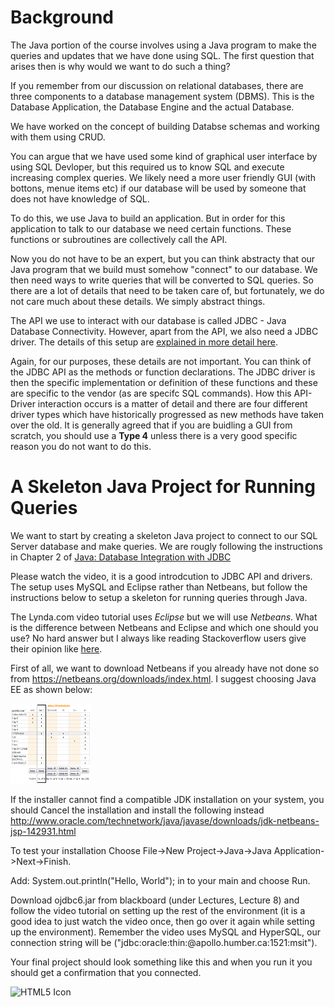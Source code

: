 
# Background

The Java portion of the course involves using a Java program to make the queries and updates that we have done using SQL.  The first question that arises then is why would we want to do such a thing? 

If you remember from our discussion on relational databases, there are three components to a database management system (DBMS).  This is the Database Application, the Database Engine and the actual Database.  

We have worked on the concept of  building Databse schemas and working with them using CRUD.

You can argue that we have used some kind of graphical user interface by using SQL Devloper, but this required us to know SQL and execute increasing complex queries.  We likely need a more user friendly GUI (with bottons, menue items etc) if our database will be used by someone that does not have knowledge of SQL.

To do this, we use Java to build an application.  But in order for this application to talk to our database we need certain functions.  These functions or subroutines are collectively call the API.  

Now you do not have to be an expert, but you can think abstracty that our Java program that we build must somehow "connect" to our database.  We then need ways to write queries that will be converted to SQL queries.  So there are a lot of details that need to be taken care of, but fortunately, we do not care much about these details.  We simply abstract things.

The API we use to interact with our database is called JDBC - Java Database Connectivity.  However, apart from the API, we also need a JDBC driver.  The details of this setup are <a href="http://www.tutorialspoint.com/jdbc/jdbc-driver-types.htm">explained in more detail here</a>.

Again, for our purposes, these details are not important.  You can think of the JDBC API as the methods or function declarations.  The JDBC driver is then the specific implementation or definition of these functions and these are specific to the vendor (as are specifc SQL commands).  How this API-Driver interaction occurs is a matter of detail and there are four different driver types which have historically progressed as new methods have taken over the old.  It is generally agreed that if you are buidling a GUI from scratch, you should use a <b>Type 4</b> unless there is a very good specific reason you do not want to do this.

# A Skeleton Java Project for Running Queries

We want to start by creating a skeleton Java project to connect to our SQL Server database and make queries.  We are rougly following the instructions in Chapter 2 of <a href="https://www.lynda.com/Java-tutorials/What-JDBC/110284/117302-4.html">Java: Database Integration with JDBC</a> 

Please watch the video, it is a good introdcution to JDBC API and drivers.  The setup uses MySQL and Eclipse rather than Netbeans, but follow the instructions below to setup a skeleton for running queries through Java.

The Lynda.com video tutorial uses <i>Eclipse</i> but we will use <i>Netbeans</i>.  What is the difference between Netbeans and Eclipse and which one should you use?  No hard answer but I always like reading Stackoverflow users give their opinion like <a href="https://stackoverflow.com/questions/330027/what-is-the-difference-between-eclipse-and-netbeans-if-i-want-to-use-only-the-ja"> here</a>.

First of all, we want to download Netbeans if you already have not done so from https://netbeans.org/downloads/index.html.  I suggest choosing Java EE as shown below:

<img src="NetbeanDownload.png" alt="HTML5 Icon" style="width:128px;height:128px;">


If the installer cannot find a compatible JDK installation on your system, you should Cancel the installation and install the following instead http://www.oracle.com/technetwork/java/javase/downloads/jdk-netbeans-jsp-142931.html

To test your installation Choose File->New Project->Java->Java Application->Next->Finish.

Add: System.out.println("Hello, World"); in to your main and choose Run.

Download ojdbc6.jar from blackboard (under Lectures, Lecture 8) and follow the video tutorial on setting up the rest of the environment (it is a good idea to just watch the video once, then go over it again while setting up the environment).  Remember the video uses MySQL and HyperSQL, our connection string will be ("jdbc:oracle:thin:@apollo.humber.ca:1521:msit").

Your final project should look something like this and when you run it you should get a confirmation that you connected.

<img src="connection.png" alt="HTML5 Icon" style="width:128px;height:128px;">
